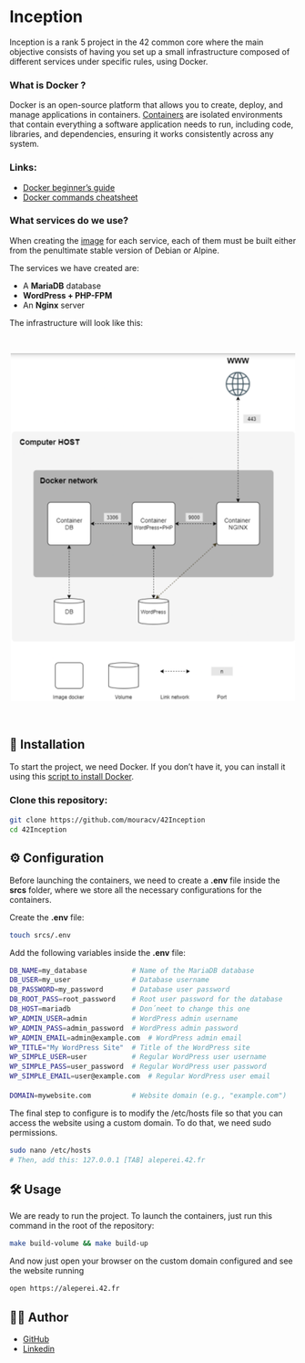 # Inception
Inception is a rank 5 project in the 42 common core where the main objective consists of having you set up a small infrastructure composed of different services under specific rules, using Docker.

### What is Docker ?  
Docker is an open-source platform that allows you to create, deploy, and manage applications in containers. [Containers](https://www.docker.com/resources/what-container/) are isolated environments that contain everything a software application needs to run, including code, libraries, and dependencies, ensuring it works consistently across any system.

### Links:
- [Docker beginner’s guide](https://medium.com/@JeffyJeff/the-beginners-guide-to-docker-fa4c4d3181e7)
- [Docker commands cheatsheet](docker-commands.md)

### What services do we use?
When creating the [image](https://docs.docker.com/get-started/docker-concepts/the-basics/what-is-an-image/) for each service, each of them must be built either from the penultimate stable version of Debian or Alpine.

The services we have created are:
- A **MariaDB** database
- **WordPress + PHP-FPM**
- An **Nginx** server

The infrastructure will look like this:

<!-- Code to show the image in the center-->
<br>
<p align="center">
  <img src="assets/infrastructure.png" alt="Infrastructure diagram" width="500">
</p>
<br>

## 🚀 Installation  
To start the project, we need Docker. If you don’t have it, you can install it using this [script to install Docker](https://github.com/andrexandre/script).  

### Clone this repository:  
```bash
git clone https://github.com/mouracv/42Inception
cd 42Inception
```

## ⚙️ Configuration
Before launching the containers, we need to create a **.env** file inside the **srcs** folder, where we store all the necessary configurations for the containers.  

Create the **.env** file:  
```bash
touch srcs/.env
```

Add the following variables inside the **.env** file:
```bash
DB_NAME=my_database           # Name of the MariaDB database
DB_USER=my_user               # Database username
DB_PASSWORD=my_password       # Database user password
DB_ROOT_PASS=root_password    # Root user password for the database
DB_HOST=mariadb               # Don´neet to change this one
WP_ADMIN_USER=admin           # WordPress admin username
WP_ADMIN_PASS=admin_password  # WordPress admin password
WP_ADMIN_EMAIL=admin@example.com  # WordPress admin email
WP_TITLE="My WordPress Site"  # Title of the WordPress site
WP_SIMPLE_USER=user           # Regular WordPress user username
WP_SIMPLE_PASS=user_password  # Regular WordPress user password
WP_SIMPLE_EMAIL=user@example.com  # Regular WordPress user email

DOMAIN=mywebsite.com          # Website domain (e.g., "example.com")
```

The final step to configure is to modify the /etc/hosts file so that you can access the website using a custom domain. To do that, we need sudo permissions.  
```bash
sudo nano /etc/hosts
# Then, add this: 127.0.0.1 [TAB] aleperei.42.fr
```

## 🛠 Usage
We are ready to run the project. To launch the containers, just run this command in the root of the repository:
```bash
make build-volume && make build-up
```
And now just open your browser on the custom domain configured and see the website running
```bash
open https://aleperei.42.fr
```

## 👨‍💻 Author
- [GitHub](https://github.com/mouracv)
- [Linkedin](https://www.linkedin.com/in/alexsandro-moreira-2b438a347/)
